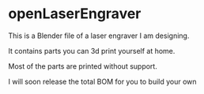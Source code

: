 # openLaserEngraver

This is a Blender file of a laser engraver I am designing.

It contains parts you can 3d print yourself at home.

Most of the parts are printed without support.

I will soon release the total BOM for you to build your own
